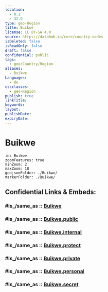 ```yaml
---
location:
  - 0.1
  - 32.9
type: geo-Region
title: Buikwe
license: CC BY-SA 4.0
source: https://datahub.io/core/country-codes
isDeleted: false
isReadOnly: false
draft: false
confidential: public
tags:
  - geo/Country/Region
aliases:
  - Buikwe
Languages:
  - de
cssclasses:
  - geo-Region
publish: true
linkTitle:
keywords:
layout:
publishDate:
expiryDate:
---
```


# Buikwe

```leaflet
id: Buikwe
zoomFeatures: true 
minZoom: 2 
maxZoom: 18
geojsonFolder: ./Buikwe/
markerFolder: ./Buikwe/
```


## Confidential Links & Embeds: 

### #is_/same_as :: [Buikwe](/_Standards/Earth/Continent/Africa/Africa~Central/Uganda/regions~Uganda/Uganda~Central/Buikwe.md) 

### #is_/same_as :: [Buikwe.public](/_public/Earth/Continent/Africa/Africa~Central/Uganda/regions~Uganda/Uganda~Central/Buikwe.public.md) 

### #is_/same_as :: [Buikwe.internal](/_internal/Earth/Continent/Africa/Africa~Central/Uganda/regions~Uganda/Uganda~Central/Buikwe.internal.md) 

### #is_/same_as :: [Buikwe.protect](/_protect/Earth/Continent/Africa/Africa~Central/Uganda/regions~Uganda/Uganda~Central/Buikwe.protect.md) 

### #is_/same_as :: [Buikwe.private](/_private/Earth/Continent/Africa/Africa~Central/Uganda/regions~Uganda/Uganda~Central/Buikwe.private.md) 

### #is_/same_as :: [Buikwe.personal](/_personal/Earth/Continent/Africa/Africa~Central/Uganda/regions~Uganda/Uganda~Central/Buikwe.personal.md) 

### #is_/same_as :: [Buikwe.secret](/_secret/Earth/Continent/Africa/Africa~Central/Uganda/regions~Uganda/Uganda~Central/Buikwe.secret.md)

